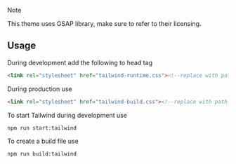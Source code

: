 >[!NOTE]
This theme uses GSAP library, make sure to refer to their licensing.

## Usage

During development add the following to head tag

```html
<link rel="stylesheet" href="tailwind-runtime.css"><!--replace with path to your tailwind runtime-->
```

During production use

```html
<link rel="stylesheet" href="tailwind-build.css"><!--replace with path to your tailwind build-->
```

To start Tailwind during development use

```html
npm run start:tailwind
```

To create a build file use

```html
npm run build:tailwind
```
